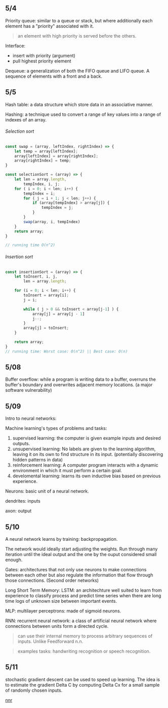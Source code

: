 5/4
----
Priority queue: similar to a queue or stack, but where additionally each element has a "priority" associated with it.

> an element with high priority is served before the others.

Interface:

* insert with priority (argument)
* pull highest priority element

Dequeue: a generalization of both the FIFO queue and LIFO queue. A sequence of elements with a front and a back.

5/5
--------

Hash table: a data structure which store data in an associative manner.

Hashing: a technique used to convert  a range of key values into a range of indexes of an array.


###### Selection sort
```js
const swap = (array, leftIndex, rightIndex) => {
    let temp = array[leftIndex];
    array[leftIndex] = array[rightIndex];
    array[rightIndex] = temp;
}

const selectionSort = (array) => {
    let len = array.length,
        tempIndex, i, j;
    for ( i = 0; i < len; i++) {
        tempIndex = i;
        for ( j = i + 1; j < len; j++) {
            if (array[tempIndex] > array[j]) {
                tempIndex = j;
            }
        }
        swap(array, i, tempIndex)
    }
    return array;
}

// running time O(n^2)
```

###### Insertion sort
```js
const insertionSort = (array) => {
    let toInsert, i, j,
        len = array.length;

    for (i = 0; i < len; i++) {
        toInsert = array[i];
        j = i;

        while ( j > 0 && toInsert < array[j-1] ) {
            array[j] = array[j - 1]
            j--;
        }
        array[j] = toInsert;
    }

    return array;
}
// running time: Worst case: O(n^2) || Best case: O(n)
```
5/08
-------
Buffer overflow: while a program is writing data to a buffer, overruns the buffer's boundary and overwrites adjacent memory locations. (a major software vulnerability)

5/09
----
Intro to neural networks:

Machine learning's types of problems and tasks:

1. supervised learning: the computer is given example inputs and desired outputs.
2. unsupervised learning: No labels are given to the learning algorithm, leaving it on its own to find structure in its input. (potentially discovering hidden patterns in data)
3. reinforcement learning: A computer program interacts with a dynamic environment in which it must perform a certain goal.
4. develomental learning: learns its own inductive bias based on previous experience.

Neurons: basic unit of a neural network.

dendrites: inputs

axon: output


5/10
-------
A neural network learns by training: backpropagation.

The network would ideally start adjusting the weights. Run through many iteration until the ideal output and the one by the ouput considered small enough.

Gates: architectures that not only use neurons to make connections between each other but also regulate the information that flow through those connections. (Second order networks)

Long Short Term Memory: LSTM: an architechture well suited to learn from experience to classify process and predict time series when there are long time logs of unknown size between important events.

MLP: multilayer perceptrons: made of sigmoid neurons.

RNN: recurrent neural network: a class of artificial neural network where connections between units form a directed cycle.

> can use their internal memory to process arbitrary sequences of inputs. Unlike Feedforward n.n.

> examples tasks: handwriting recognition or speech recognition.

5/11
--------
stochastic gradient descent can be used to speed up learning. The idea is to estimate the gradient Delta C by computing Delta Cx for a small sample of randomly chosen inputs.

[nnr](http://neuralnetworksanddeeplearning.com/chap1.html)
